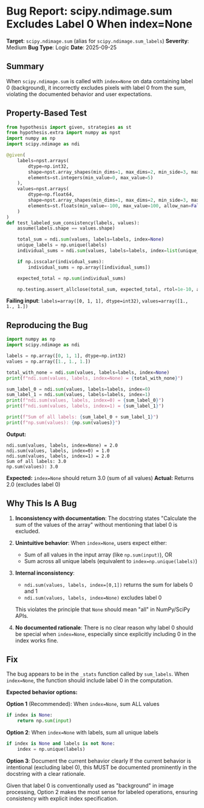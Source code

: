 # Bug Report: scipy.ndimage.sum Excludes Label 0 When index=None

**Target**: `scipy.ndimage.sum` (alias for `scipy.ndimage.sum_labels`)
**Severity**: Medium
**Bug Type**: Logic
**Date**: 2025-09-25

## Summary

When `scipy.ndimage.sum` is called with `index=None` on data containing label 0 (background), it incorrectly excludes pixels with label 0 from the sum, violating the documented behavior and user expectations.

## Property-Based Test

```python
from hypothesis import given, strategies as st
from hypothesis.extra import numpy as npst
import numpy as np
import scipy.ndimage as ndi

@given(
    labels=npst.arrays(
        dtype=np.int32,
        shape=npst.array_shapes(min_dims=1, max_dims=2, min_side=3, max_side=10),
        elements=st.integers(min_value=0, max_value=5)
    ),
    values=npst.arrays(
        dtype=np.float64,
        shape=npst.array_shapes(min_dims=1, max_dims=2, min_side=3, max_side=10),
        elements=st.floats(min_value=-100, max_value=100, allow_nan=False, allow_infinity=False)
    )
)
def test_labeled_sum_consistency(labels, values):
    assume(labels.shape == values.shape)

    total_sum = ndi.sum(values, labels=labels, index=None)
    unique_labels = np.unique(labels)
    individual_sums = ndi.sum(values, labels=labels, index=list(unique_labels))

    if np.isscalar(individual_sums):
        individual_sums = np.array([individual_sums])

    expected_total = np.sum(individual_sums)

    np.testing.assert_allclose(total_sum, expected_total, rtol=1e-10, atol=1e-10)
```

**Failing input**: `labels=array([0, 1, 1], dtype=int32)`, `values=array([1., 1., 1.])`

## Reproducing the Bug

```python
import numpy as np
import scipy.ndimage as ndi

labels = np.array([0, 1, 1], dtype=np.int32)
values = np.array([1., 1., 1.])

total_with_none = ndi.sum(values, labels=labels, index=None)
print(f"ndi.sum(values, labels, index=None) = {total_with_none}")

sum_label_0 = ndi.sum(values, labels=labels, index=0)
sum_label_1 = ndi.sum(values, labels=labels, index=1)
print(f"ndi.sum(values, labels, index=0) = {sum_label_0}")
print(f"ndi.sum(values, labels, index=1) = {sum_label_1}")

print(f"Sum of all labels: {sum_label_0 + sum_label_1}")
print(f"np.sum(values): {np.sum(values)}")
```

**Output:**
```
ndi.sum(values, labels, index=None) = 2.0
ndi.sum(values, labels, index=0) = 1.0
ndi.sum(values, labels, index=1) = 2.0
Sum of all labels: 3.0
np.sum(values): 3.0
```

**Expected:** `index=None` should return 3.0 (sum of all values)
**Actual:** Returns 2.0 (excludes label 0)

## Why This Is A Bug

1. **Inconsistency with documentation**: The docstring states "Calculate the sum of the values of the array" without mentioning that label 0 is excluded.

2. **Unintuitive behavior**: When `index=None`, users expect either:
   - Sum of all values in the input array (like `np.sum(input)`), OR
   - Sum across all unique labels (equivalent to `index=np.unique(labels)`)

3. **Internal inconsistency**:
   - `ndi.sum(values, labels, index=[0,1])` returns the sum for labels 0 and 1
   - `ndi.sum(values, labels, index=None)` excludes label 0

   This violates the principle that `None` should mean "all" in NumPy/SciPy APIs.

4. **No documented rationale**: There is no clear reason why label 0 should be special when `index=None`, especially since explicitly including 0 in the index works fine.

## Fix

The bug appears to be in the `_stats` function called by `sum_labels`. When `index=None`, the function should include label 0 in the computation.

**Expected behavior options:**

**Option 1** (Recommended): When `index=None`, sum ALL values
```python
if index is None:
    return np.sum(input)
```

**Option 2**: When `index=None` with labels, sum all unique labels
```python
if index is None and labels is not None:
    index = np.unique(labels)
```

**Option 3**: Document the current behavior clearly
If the current behavior is intentional (excluding label 0), this MUST be documented prominently in the docstring with a clear rationale.

Given that label 0 is conventionally used as "background" in image processing, Option 2 makes the most sense for labeled operations, ensuring consistency with explicit index specification.